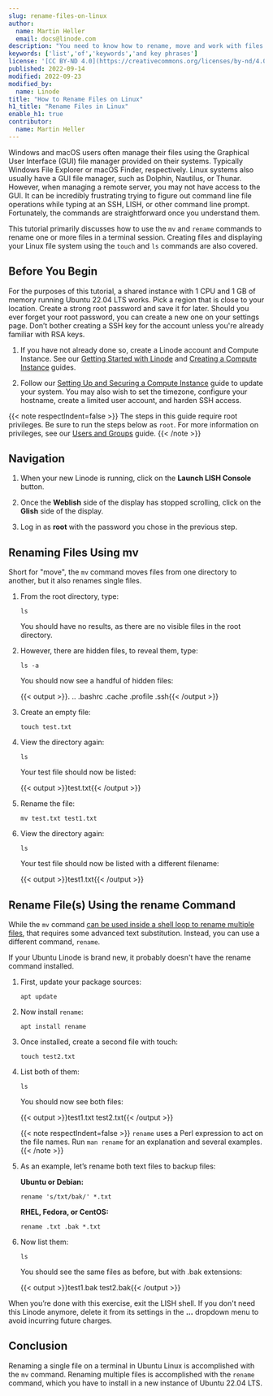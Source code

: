 ```yaml
---
slug: rename-files-on-linux
author:
  name: Martin Heller
  email: docs@linode.com
description: "You need to know how to rename, move and work with files and folders on Linux if you work on a cloud server with cloud apps. This is a comprehensive tutorial to get you started? ✓ Click here!"
keywords: ['list','of','keywords','and key phrases']
license: '[CC BY-ND 4.0](https://creativecommons.org/licenses/by-nd/4.0)'
published: 2022-09-14
modified: 2022-09-23
modified_by:
  name: Linode
title: "How to Rename Files on Linux"
h1_title: "Rename Files in Linux"
enable_h1: true
contributor:
  name: Martin Heller
---
```


Windows and macOS users often manage their files using the Graphical User Interface (GUI) file manager provided on their systems. Typically Windows File Explorer or macOS Finder, respectively. Linux systems also usually have a GUI file manager, such as Dolphin, Nautilus, or Thunar. However, when managing a remote server, you may not have access to the GUI. It can be incredibly frustrating trying to figure out command line file operations while typing at an SSH, LISH, or other command line prompt. Fortunately, the commands are straightforward once you understand them.

This tutorial primarily discusses how to use the `mv` and `rename` commands to rename one or more files in a terminal session. Creating files and displaying your Linux file system using the `touch` and `ls` commands are also covered.

## Before You Begin

For the purposes of this tutorial, a shared instance with 1 CPU and 1 GB of memory running Ubuntu 22.04 LTS works. Pick a region that is close to your location. Create a strong root password and save it for later. Should you ever forget your root password, you can create a new one on your settings page. Don’t bother creating a SSH key for the account unless you're already familiar with RSA keys.

1.  If you have not already done so, create a Linode account and Compute Instance. See our [Getting Started with Linode](/docs/guides/getting-started/) and [Creating a Compute Instance](/docs/guides/creating-a-compute-instance/) guides.

2.  Follow our [Setting Up and Securing a Compute Instance](/docs/guides/set-up-and-secure/) guide to update your system. You may also wish to set the timezone, configure your hostname, create a limited user account, and harden SSH access.

{{< note respectIndent=false >}}
The steps in this guide require root privileges. Be sure to run the steps below as `root`. For more information on privileges, see our [Users and Groups](/docs/guides/linux-users-and-groups/) guide.
{{< /note >}}

## Navigation

1. When your new Linode is running, click on the **Launch LISH Console** button.

1. Once the **Weblish** side of the display has stopped scrolling, click on the **Glish** side of the display.

1. Log in as **root** with the password you chose in the previous step.

## Renaming Files Using mv

Short for "move", the `mv` command moves files from one directory to another, but it also renames single files.

1.  From the root directory, type:

        ls

    You should have no results, as there are no visible files in the root directory.

1.  However, there are hidden files, to reveal them, type:

        ls -a

    You should now see a handful of hidden files:

    {{< output >}}. .. .bashrc .cache .profile .ssh{{< /output >}}

1.  Create an empty file:

        touch test.txt

1.  View the directory again:

        ls

    Your test file should now be listed:

    {{< output >}}test.txt{{< /output >}}

1.  Rename the file:

        mv test.txt test1.txt

1.  View the directory again:

        ls

    Your test file should now be listed with a different filename:

    {{< output >}}test1.txt{{< /output >}}

## Rename File(s) Using the rename Command

While the `mv` command [can be used inside a shell loop to rename multiple files](https://linuxhint.com/rename-file-ubuntu-terminal/), that requires some advanced text substitution. Instead, you can use a different command, `rename`.

If your Ubuntu Linode is brand new, it probably doesn't have the rename command installed.

1.  First, update your package sources:

        apt update

1.  Now install `rename`:

        apt install rename

1.  Once installed, create a second file with touch:

        touch test2.txt

1.  List both of them:

        ls

    You should now see both files:

    {{< output >}}test1.txt test2.txt{{< /output >}}

    {{< note respectIndent=false >}}
`rename` uses a Perl expression to act on the file names. Run `man rename` for an explanation and several examples.
{{< /note >}}

1.  As an example, let’s rename both text files to backup files:

    **Ubuntu or Debian:**

        rename 's/txt/bak/' *.txt

    **RHEL, Fedora, or CentOS:**

        rename .txt .bak *.txt

1.  Now list them:

        ls

    You should see the same files as before, but with .bak extensions:

    {{< output >}}test1.bak test2.bak{{< /output >}}

When you’re done with this exercise, exit the LISH shell. If you don't need this Linode anymore, delete it from its settings in the **...** dropdown menu to avoid incurring future charges.

## Conclusion

Renaming a single file on a terminal in Ubuntu Linux is accomplished with the `mv` command. Renaming multiple files is accomplished with the `rename` command, which you have to install in a new instance of Ubuntu 22.04 LTS.
